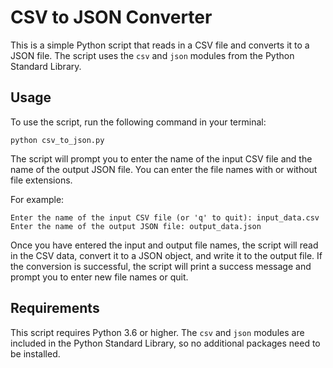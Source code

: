 # CSV to JSON Converter

This is a simple Python script that reads in a CSV file and converts it to a JSON file. The script uses the `csv` and `json` modules from the Python Standard Library.

## Usage

To use the script, run the following command in your terminal:

    python csv_to_json.py

The script will prompt you to enter the name of the input CSV file and the name of the output JSON file. You can enter the file names with or without file extensions.

For example:

    Enter the name of the input CSV file (or 'q' to quit): input_data.csv
    Enter the name of the output JSON file: output_data.json

Once you have entered the input and output file names, the script will read in the CSV data, convert it to a JSON object, and write it to the output file. If the conversion is successful, the script will print a success message and prompt you to enter new file names or quit.
## Requirements

This script requires Python 3.6 or higher. The `csv` and `json` modules are included in the Python Standard Library, so no additional packages need to be installed.
